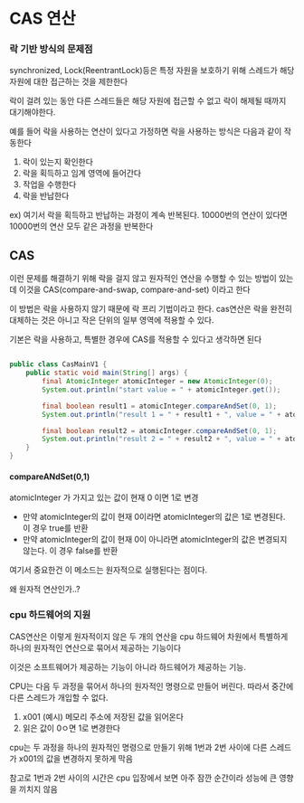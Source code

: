 

# CAS 연산

### 락 기반 방식의 문제점

synchronized, Lock(ReentrantLock)등은 특정 자원을 보호하기 위해 스레드가 해당 자원에 대한 접근하는 것을 제한한다

락이 걸려 있는 동안 다른 스레드들은 해당 자원에 접근할 수 없고 락이 해제될 때까지 대기해야한다.

예를 들어 락을 사용하는 연산이 있다고 가정하면 락을 사용하는 방식은 다음과 같이 작동한다

1. 락이 있는지 확인한다
2. 락을 획득하고 임계 영역에 들어간다
3. 작업을 수행한다
4. 락을 반납한다

ex) 여기서 락을 획득하고 반납하는 과정이 계속 반복된다. 10000번의 연산이 있다면 10000번의 연산 모두 같은 과정을 반복한다

## CAS

이런 문제를 해결하기 위해 락을 걸지 않고 원자적인 연산을 수행할 수 있는 방법이 있는데 이것을 CAS(compare-and-swap, compare-and-set) 이라고 한다


이 방법은 락을 사용하지 않기 때문에 락 프리 기법이라고 한다. cas연산은 락을 완전히 대체하는 것은 아니고 작은 단위의 일부 영역에 적용할 수 있다.

기본은 락을 사용하고, 특별한 경우에 CAS를 적용할 수 있다고 생각하면 된다

```java

public class CasMainV1 {
    public static void main(String[] args) {
        final AtomicInteger atomicInteger = new AtomicInteger(0);
        System.out.println("start value = " + atomicInteger.get());

        final boolean result1 = atomicInteger.compareAndSet(0, 1);
        System.out.println("result 1 = " + result1 + ", value = " + atomicInteger.get());

        final boolean result2 = atomicInteger.compareAndSet(0, 1);
        System.out.println("result 2 = " + result2 + ", value = " + atomicInteger.get());
    }
}

```

#### compareANdSet(0,1)

atomicInteger 가 가지고 있는 값이 현재 0 이면 1로 변경

- 만약 atomicInteger의 값이 현재 0이라면 atomicInteger의 값은 1로 변경된다. 이 경우 true를 반환
- 만약 atomicInteger의 값이 현재 0이 아니라면 atomicInteger의 값은 변경되지 않는다. 이 경우 false를 반환

여기서 중요한건 이 메소드는 원자적으로 실행된다는 점이다.

왜 원자적 연산인가..? 

### cpu 하드웨어의 지원

CAS연산은 이렇게 원자적이지 않은 두 개의 연산을 cpu 하드웨어 차원에서 특별하게 하나의 원자적인 연산으로 묶어서 제공하는 기능이다

이것은 소프트웨어가 제공하는 기능이 아니라 하드웨어가 제공하는 기능. 

CPU는 다음 두 과정을 묶어서 하나의 원자적인 명령으로 만들어 버린다. 따라서 중간에 다른 스레드가 개입할 수 없다.

1. x001 (예시) 메모리 주소에 저장된 값을 읽어온다
2. 읽은 값이 0ㅇ면 1로 변경한다

cpu는 두 과정을 하나의 원자적인 명령으로 만들기 위해 1번과 2번 사이에 다른 스레드가 x001의 값을 변경하지 못하게 막음

참고로 1번과 2번 사이의 시간은 cpu 입장에서 보면 아주 잠깐 순간이라 성능에 큰 영향을 끼치지 않음


